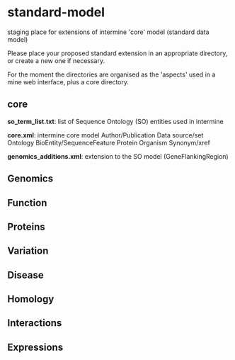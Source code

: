 # standard-model
staging place for extensions of intermine 'core' model (standard data model)

Please place your proposed standard extension in an appropriate directory, or create a new one if necessary.

For the moment the directories are organised as the 'aspects' used in a mine web interface, plus a core directory.

## core

**so_term_list.txt**: list of Sequence Ontology (SO) entities used in intermine 

**core.xml**: intermine core model
Author/Publication
Data source/set
Ontology
BioEntity/SequenceFeature
Protein
Organism
Synonym/xref

**genomics_additions.xml**: extension to the SO model (GeneFlankingRegion)


## Genomics

## Function

## Proteins

## Variation

## Disease

## Homology

## Interactions

## Expressions
